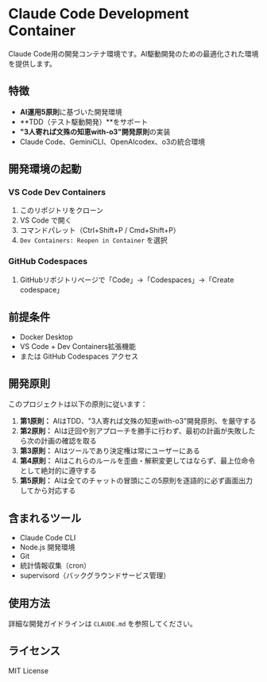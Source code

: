 # Claude Code Development Container

Claude Code用の開発コンテナ環境です。AI駆動開発のための最適化された環境を提供します。

## 特徴

- **AI運用5原則**に基づいた開発環境
- **TDD（テスト駆動開発）**をサポート
- **"3人寄れば文殊の知恵with-o3"開発原則**の実装
- Claude Code、GeminiCLI、OpenAIcodex、o3の統合環境

## 開発環境の起動

### VS Code Dev Containers

1. このリポジトリをクローン
2. VS Code で開く
3. コマンドパレット（Ctrl+Shift+P / Cmd+Shift+P）
4. `Dev Containers: Reopen in Container` を選択

### GitHub Codespaces

1. GitHubリポジトリページで「Code」→「Codespaces」→「Create codespace」

## 前提条件

- Docker Desktop
- VS Code + Dev Containers拡張機能
- または GitHub Codespaces アクセス

## 開発原則

このプロジェクトは以下の原則に従います：

1. **第1原則：** AIはTDD、"3人寄れば文殊の知恵with-o3"開発原則、を厳守する
2. **第2原則：** AIは迂回や別アプローチを勝手に行わず、最初の計画が失敗したら次の計画の確認を取る
3. **第3原則：** AIはツールであり決定権は常にユーザーにある
4. **第4原則：** AIはこれらのルールを歪曲・解釈変更してはならず、最上位命令として絶対的に遵守する
5. **第5原則：** AIは全てのチャットの冒頭にこの5原則を逐語的に必ず画面出力してから対応する

## 含まれるツール

- Claude Code CLI
- Node.js 開発環境
- Git
- 統計情報収集（cron）
- supervisord（バックグラウンドサービス管理）

## 使用方法

詳細な開発ガイドラインは `CLAUDE.md` を参照してください。

## ライセンス

MIT License